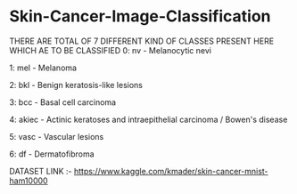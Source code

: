 # Skin-Cancer-Image-Classification
THERE ARE TOTAL OF 7 DIFFERENT KIND OF CLASSES PRESENT HERE WHICH AE TO BE CLASSIFIED
0: nv - Melanocytic nevi

1: mel - Melanoma

2: bkl - Benign keratosis-like lesions

3: bcc - Basal cell carcinoma

4: akiec - Actinic keratoses and intraepithelial carcinoma / Bowen's disease

5: vasc - Vascular lesions

6: df - Dermatofibroma

DATASET LINK :- https://www.kaggle.com/kmader/skin-cancer-mnist-ham10000
